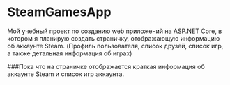 # SteamGamesApp
Мой учебный проект по созданию web приложений на ASP.NET Core, в котором я планирую создать страничку, отображающую информацию об аккаунте Steam.
(Профиль пользователя, список друзей, список игр, а также детальная информация об играх)

###Пока что на страничке отображается краткая информация об аккаунте Steam и список игр аккаунта.


